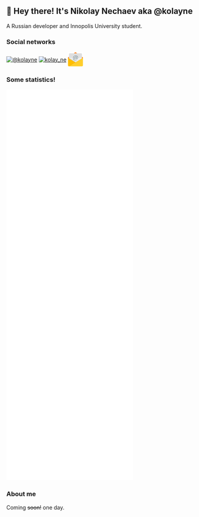 ## :wave: Hey there! It's Nikolay Nechaev aka @kolayne

A Russian developer and Innopolis University student.

### Social networks

<a href="https://t.me/kolayne" target="blank"><img align="center" src="https://upload.wikimedia.org/wikipedia/commons/thumb/8/82/Telegram_logo.svg/2048px-Telegram_logo.svg.png" alt="@kolayne" height="40" width="40" /></a>
<a href="https://vk.com/kolay_ne" target="blank"><img align="center" src="https://upload.wikimedia.org/wikipedia/commons/thumb/f/f3/VK_Compact_Logo_%282021-present%29.svg/2048px-VK_Compact_Logo_%282021-present%29.svg.png" alt="kolay_ne" height="40" width="40" /></a>
<a href="mailto:N.Nechaev@innopolis.university" target="blank"><img align="center" src="images/email_icon.png" alt="N.Nechaev@innopolis.university" height="40" width="40"/></a>
<!-- <a href="https://stackoverflow.com/users/11248508" target="blank"><img align="center" src="https://raw.githubusercontent.com/rahuldkjain/github-profile-readme-generator/master/src/images/icons/Social/stack-overflow.svg" alt="11248508" height="40" width="53" /></a> -->

### Some statistics!

![statistics](github-metrics.svg)

### About me

Coming ~~soon!~~ one day.
